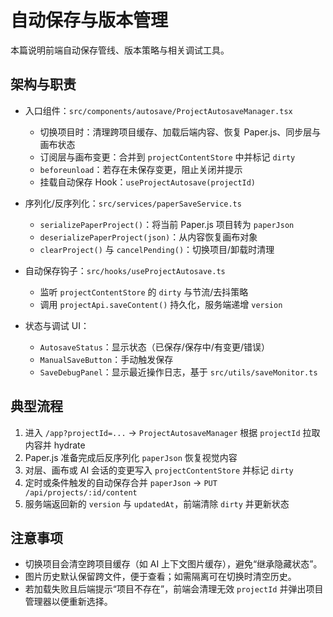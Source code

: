 # 自动保存与版本管理

本篇说明前端自动保存管线、版本策略与相关调试工具。

## 架构与职责

- 入口组件：`src/components/autosave/ProjectAutosaveManager.tsx`
  - 切换项目时：清理跨项目缓存、加载后端内容、恢复 Paper.js、同步层与画布状态
  - 订阅层与画布变更：合并到 `projectContentStore` 中并标记 `dirty`
  - `beforeunload`：若存在未保存变更，阻止关闭并提示
  - 挂载自动保存 Hook：`useProjectAutosave(projectId)`

- 序列化/反序列化：`src/services/paperSaveService.ts`
  - `serializePaperProject()`：将当前 Paper.js 项目转为 `paperJson`
  - `deserializePaperProject(json)`：从内容恢复画布对象
  - `clearProject()` 与 `cancelPending()`：切换项目/卸载时清理

- 自动保存钩子：`src/hooks/useProjectAutosave.ts`
  - 监听 `projectContentStore` 的 `dirty` 与节流/去抖策略
  - 调用 `projectApi.saveContent()` 持久化，服务端递增 `version`

- 状态与调试 UI：
  - `AutosaveStatus`：显示状态（已保存/保存中/有变更/错误）
  - `ManualSaveButton`：手动触发保存
  - `SaveDebugPanel`：显示最近操作日志，基于 `src/utils/saveMonitor.ts`

## 典型流程

1) 进入 `/app?projectId=...` → `ProjectAutosaveManager` 根据 `projectId` 拉取内容并 hydrate
2) Paper.js 准备完成后反序列化 `paperJson` 恢复视觉内容
3) 对层、画布或 AI 会话的变更写入 `projectContentStore` 并标记 `dirty`
4) 定时或条件触发的自动保存合并 `paperJson` → `PUT /api/projects/:id/content`
5) 服务端返回新的 `version` 与 `updatedAt`，前端清除 `dirty` 并更新状态

## 注意事项

- 切换项目会清空跨项目缓存（如 AI 上下文图片缓存），避免“继承隐藏状态”。
- 图片历史默认保留跨文件，便于查看；如需隔离可在切换时清空历史。
- 若加载失败且后端提示“项目不存在”，前端会清理无效 `projectId` 并弹出项目管理器以便重新选择。

